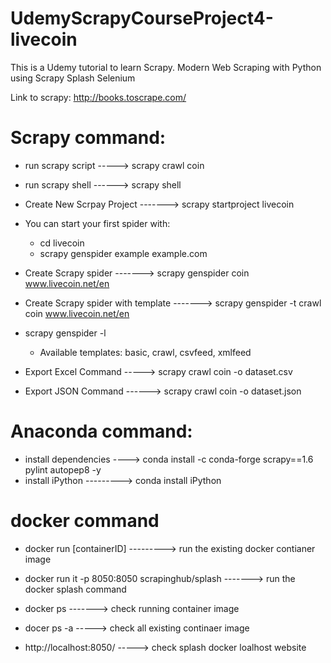 # UdemyScrapyCourseProject4-livecoin
This is a Udemy tutorial to learn Scrapy. Modern Web Scraping with Python using Scrapy Splash Selenium

Link to scrapy: http://books.toscrape.com/

# Scrapy command:
- run scrapy script -----> scrapy crawl coin

- run scrapy shell ------> scrapy shell

- Create New Scrpay Project -------> scrapy startproject livecoin

- You can start your first spider with:
  - cd livecoin
  - scrapy genspider example example.com

- Create Scrapy spider -------> scrapy genspider coin www.livecoin.net/en

- Create Scrapy spider with template -------> scrapy genspider -t crawl coin www.livecoin.net/en

- scrapy genspider -l
  - Available templates: basic, crawl, csvfeed, xmlfeed

- Export Excel Command -----> scrapy crawl coin -o dataset.csv

- Export JSON Command ------> scrapy crawl coin -o dataset.json

# Anaconda command:
- install dependencies ----> conda install -c conda-forge scrapy==1.6 pylint autopep8 -y
- install iPython ---------> conda install iPython

# docker command
- docker run [containerID] ---------> run the existing docker contianer image
- docker run it -p 8050:8050 scrapinghub/splash -------> run the docker splash command
- docker ps -------> check running container image
- docer ps -a -----> check all existing continaer image


- http://localhost:8050/ -----> check splash docker loalhost website

